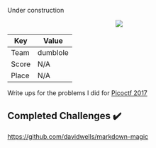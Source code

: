 Under construction

<p align="center">
  <img src="https://github.com/dumblole/CTF-Writeups/blob/master/picoCTF-2017/images/logo/PicoCtfLogo.png">
</p>

Key| Value
---|---
Team|dumblole
Score|N/A
Place|N/A

Write ups for the problems I did for [Picoctf 2017](https://2017game.picoctf.com/ "2017 picoCTF")


## Completed Challenges :heavy_check_mark:


https://github.com/davidwells/markdown-magic
